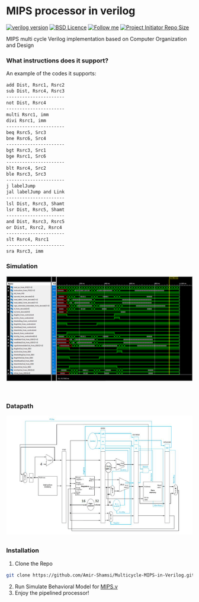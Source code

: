 # MIPS processor in verilog

[![verilog version](https://img.shields.io/badge/Language-Verilog-purple?style=flat-square)](https://www.python.org/)
[![BSD Licence](https://img.shields.io/badge/Licence-BSD-geen?style=flat-square)](LICENSE)
[![Follow me](https://img.shields.io/github/followers/amir-shamsi?label=Follow%20Me&style=flat-square)](https://github.com/amir-shamsi)
<a href="https://github.com/Amir-Shamsi/Multicycle-MIPS-in-Verilog" title="Repo Size">
<img src="https://img.shields.io/github/repo-size/Amir-Shamsi/cpu-scheduling-algorithm?label=Repo%20Size&logo=Github&style=flat-square" alt="Project Initiator Repo Size"/>
</a>

MIPS multi cycle Verilog implementation based on Computer Organization and Design
### What instructions does it support?
An example of the codes it supports:
```
add Dist, Rsrc1, Rsrc2
sub Dist, Rsrc4, Rsrc3
----------------------
not Dist, Rsrc4
----------------------
multi Rsrc1, imm
divi Rsrc1, imm
----------------------
beq Rsrc5, Src3
bne Rsrc6, Src4
----------------------
bgt Rsrc3, Src1
bge Rsrc1, Src6
----------------------
blt Rsrc4, Src2
ble Rsrc3, Src3
----------------------
j labelJump
jal labelJump and Link
----------------------
lsl Dist, Rsrc3, Shamt
lsr Dist, Rsrc5, Shamt
----------------------
and Dist, Rsrc3, Rsrc5
or Dist, Rsrc2, Rsrc4
----------------------
slt Rsrc4, Rsrc1
----------------------
sra Rsrc3, imm
```

### Simulation
<p align="center">
<img src="MIPS/assets/run.png"/>
</p>

<br>

### Datapath
<p align="center">
<img src="MIPS/assets/datapath.png"/>
</p>

## 

### Installation
1. Clone the Repo
  ```sh
  git clone https://github.com/Amir-Shamsi/Multicycle-MIPS-in-Verilog.git
  ```
2. Run Simulate Behavioral Model for <a href="MIPS/MIPS.v"> MIPS.v </a>
3. Enjoy the pipelined processor!
